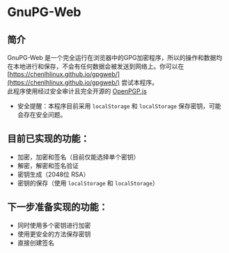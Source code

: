 # GnuPG-Web

## 简介
GnuPG-Web 是一个完全运行在浏览器中的GPG加密程序，所以的操作和数据均在本地进行和保存，不会有任何数据会被发送到网络上。你可以在 [https://chenlhlinux.github.io/gpgweb/](https://chenlhlinux.github.io/gpgweb/) 尝试本程序。  
此程序使用经过安全审计且完全开源的 [OpenPGP.js](https://github.com/openpgpjs/openpgpjs/)

* 安全提醒：本程序目前采用 `localStorage` 和 `localStorage` 保存密钥，可能会存在安全问题。

## 目前已实现的功能：
* 加密，加密和签名（目前仅能选择单个密钥）
* 解密，解密和签名验证
* 密钥生成（2048位 RSA）
* 密钥的保存（使用 `localStorage` 和 `localStorage`）

## 下一步准备实现的功能：
* 同时使用多个密钥进行加密
* 使用更安全的方法保存密钥
* 直接创建签名